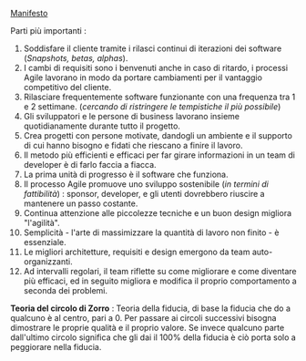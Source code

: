 [Manifesto](https://agilemanifesto.org/principles.html)

Parti più importanti : 

1) Soddisfare il cliente tramite i rilasci continui di iterazioni dei software (*Snapshots, betas, alphas*).
2) I cambi di requisiti sono i benvenuti anche in caso di ritardo, i processi Agile lavorano in modo da portare cambiamenti per il vantaggio competitivo del cliente.
3) Rilasciare frequentemente software funzionante con una frequenza tra 1 e 2 settimane. (*cercando di ristringere le tempistiche il più possibile*)
4) Gli sviluppatori e le persone di business lavorano insieme quotidianamente durante tutto il progetto.
5) Crea progetti con persone motivate, dandogli un ambiente e il supporto di cui hanno bisogno e fidati che riescano a finire il lavoro.
6) Il metodo più efficienti e efficaci per far girare informazioni in un team di developer è di farlo faccia a fiacca.
7) La prima unità di progresso è il software che funziona.
8) Il processo Agile promuove uno sviluppo sostenibile (*in termini di fattibilità*) : sponsor, developer, e gli utenti dovrebbero riuscire a mantenere un passo costante.
9) Continua attenzione alle piccolezze tecniche e un buon design migliora "l'agilità".
10) Semplicità - l'arte di massimizzare la quantità di lavoro non finito - è essenziale.
11) Le migliori architetture, requisiti e design emergono da team auto-organizzanti.
12) Ad intervalli regolari, il team riflette su come migliorare e come diventare più efficaci, ed in seguito migliora e modifica il proprio comportamento a seconda dei problemi.

**Teoria del circolo di Zorro** : Teoria della fiducia, di base la fiducia che do a qualcuno è al centro, pari a 0. Per passare ai circoli successivi bisogna dimostrare le proprie qualità e il proprio valore. Se invece qualcuno parte dall'ultimo circolo significa che gli dai il 100% della fiducia è ciò porta solo a peggiorare nella fiducia.

